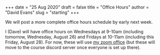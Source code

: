 +++
date = "25 Aug 2020"
draft = false
title = "Office Hours"
author = "David Evans"
slug = "starting"
+++

We will post a more complete office hours schedule by early next week.

I (Dave) will have office hours on Wednesdays at 9-10am (including
tomorrow, Wednesday, August 26) and Fridays at 10-11am (including this
Friday, August 28).  For now, these will use [my zoom
office](https://virginia.zoom.us/s/2024003839) (but these will move to
the course discord server once everyone is set up there).


